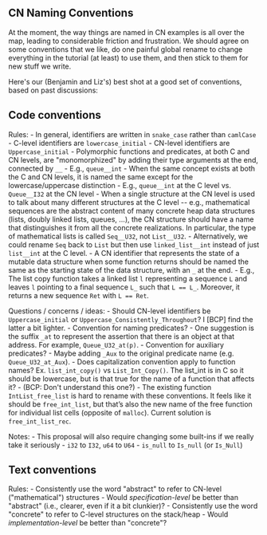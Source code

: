 CN Naming Conventions
---------------------

At the moment, the way things are named in CN examples is all over the
map, leading to considerable friction and frustration.  We should
agree on some conventions that we like, do one painful global rename
to change everything in the tutorial (at least) to use them, and then
stick to them for new stuff we write.

Here's our (Benjamin and Liz's) best shot at a good set of
conventions, based on past discussions:

## Code conventions

Rules:
    - In general, identifiers are written in `snake_case` rather than `camlCase`
    - C-level identifiers are `lowercase_initial`
    - CN-level identifiers are `Uppercase_initial`
    - Polymorphic functions and predicates, at both C and CN levels, are
      "monomorphized" by adding their type arguments at the end,
      connected by `__`
          - E.g., `queue__int`
    - When the same concept exists at both the C and CN levels, it is
      named the same except for the lowercase/uppercase distinction
          - E.g., `queue__int` at the C level vs. `Queue__I32` at the
            CN level
          - When a single structure at the CN level is used to talk
            about many different structures at the C level -- e.g.,
            mathematical sequences are the abstract content of many
            concrete heap data structures (lists, doubly linked lists,
            queues, ...), the CN structure should have a name that
            distinguishes it from all the concrete realizations.  In
            particular, the type of mathematical lists is called
            `Seq__U32`, not `List__U32`.
               - Alternatively, we could rename `Seq` back to `List`
                 but then use `linked_list__int` instead of just
                 `list__int` at the C level.
    - A CN identifier that represents the state of a mutable data
      structure when some function returns should be named the same as
      the starting state of the data structure, with an `_` at the
      end.
          - E.g., The list copy function takes a linked list `l`
            representing a sequence `L` and leaves `l` pointing to a
            final sequence `L_` such that `L == L_`.  Moreover, it
            returns a new sequence `Ret` with `L == Ret`.

Questions / concerns / ideas:
    - Should CN-level identifiers be `Uppercase_initial` or
      `Uppercase_Consistently_Throughout`?  I [BCP] find the latter a
      bit lighter.
    - Convention for naming predicates?
          - One suggestion is the suffix `_at` to represent the
            assertion that there is an object at that address. For
            example, `Queue_U32_at(p)`.
    - Convention for auxiliary predicates?
          - Maybe adding `_Aux` to the original predicate name
            (e.g. `Queue_U32_at_Aux`).
    - Does capitalization convention apply to function names?
      Ex. `list_int_copy()` vs `List_Int_Copy()`. The list_int is in C so it
      should be lowercase, but is that true for the name of a function
      that affects it?
          - (BCP: Don't understand this one?)
    - The existing function `IntList_free_list` is hard to rename with
      these conventions. It feels like it should be `free_int_list`,
      but that’s also the new name of the free function for individual
      list cells (opposite of `malloc`). Current solution is
      `free_int_list_rec`.

Notes:
    - This proposal will also require changing some built-ins if we really
      take it seriously
          - `i32` to `I32`, `u64` to `U64`
          - `is_null` to `Is_null` (or `Is_Null`)

## Text conventions

Rules:
    - Consistently use the word "abstract" to refer to CN-level
      ("mathematical") structures
          - Would _specification-level_ be better than "abstract"
            (i.e., clearer, even if it a bit clunkier)?
    - Consistently use the word "concrete" to refer to C-level
      structures on the stack/heap
          - Would _implementation-level_ be better than "concrete"?
